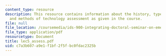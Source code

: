 ```yaml
---
content_type: resource
description: This resource contains information about the history, types, purpose
  and methods of technology assessment as given in the course.
file: null
file_location: /coursemedia/ids-900-integrating-doctoral-seminar-on-emerging-technologies-fall-2005/c7a3b607a9e1f1bf2f5fbc0fdac2325b_lec5_assess.pdf
file_type: application/pdf
resourcetype: Document
title: lec5_assess.pdf
uid: c7a3b607-a9e1-f1bf-2f5f-bc0fdac2325b
---
```

